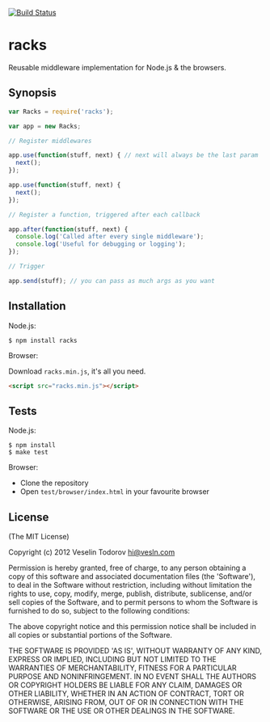 [![Build Status](https://secure.travis-ci.org/vesln/racks.png)](http://travis-ci.org/vesln/racks)

# racks

Reusable middleware implementation for Node.js & the browsers.

## Synopsis

```js
var Racks = require('racks');

var app = new Racks;

// Register middlewares

app.use(function(stuff, next) { // next will always be the last param
  next();
});

app.use(function(stuff, next) {
  next();
});

// Register a function, triggered after each callback

app.after(function(stuff, next) {
  console.log('Called after every single middleware');
  console.log('Useful for debugging or logging');
});

// Trigger

app.send(stuff); // you can pass as much args as you want

```

## Installation

Node.js:

```
$ npm install racks
```

Browser:

Download `racks.min.js`, it's all you need.

```html
<script src="racks.min.js"></script>
```

## Tests

Node.js:

```
$ npm install
$ make test
```

Browser:

- Clone the repository
- Open `test/browser/index.html` in your favourite browser

## License

(The MIT License)

Copyright (c) 2012 Veselin Todorov <hi@vesln.com>

Permission is hereby granted, free of charge, to any person obtaining
a copy of this software and associated documentation files (the
'Software'), to deal in the Software without restriction, including
without limitation the rights to use, copy, modify, merge, publish,
distribute, sublicense, and/or sell copies of the Software, and to
permit persons to whom the Software is furnished to do so, subject to
the following conditions:

The above copyright notice and this permission notice shall be
included in all copies or substantial portions of the Software.

THE SOFTWARE IS PROVIDED 'AS IS', WITHOUT WARRANTY OF ANY KIND,
EXPRESS OR IMPLIED, INCLUDING BUT NOT LIMITED TO THE WARRANTIES OF
MERCHANTABILITY, FITNESS FOR A PARTICULAR PURPOSE AND NONINFRINGEMENT.
IN NO EVENT SHALL THE AUTHORS OR COPYRIGHT HOLDERS BE LIABLE FOR ANY
CLAIM, DAMAGES OR OTHER LIABILITY, WHETHER IN AN ACTION OF CONTRACT,
TORT OR OTHERWISE, ARISING FROM, OUT OF OR IN CONNECTION WITH THE
SOFTWARE OR THE USE OR OTHER DEALINGS IN THE SOFTWARE.
